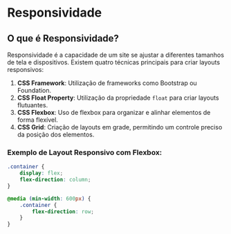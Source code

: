 # Responsividade

## O que é Responsividade?

Responsividade é a capacidade de um site se ajustar a diferentes tamanhos de tela e dispositivos. Existem quatro técnicas principais para criar layouts responsivos:

1. **CSS Framework**: Utilização de frameworks como Bootstrap ou Foundation.
2. **CSS Float Property**: Utilização da propriedade `float` para criar layouts flutuantes.
3. **CSS Flexbox**: Uso de flexbox para organizar e alinhar elementos de forma flexível.
4. **CSS Grid**: Criação de layouts em grade, permitindo um controle preciso da posição dos elementos.

### Exemplo de Layout Responsivo com Flexbox:
```css
.container {
    display: flex;
    flex-direction: column;
}

@media (min-width: 600px) {
    .container {
        flex-direction: row;
    }
}
```